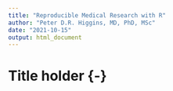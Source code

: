 ```yaml
---
title: "Reproducible Medical Research with R"
author: "Peter D.R. Higgins, MD, PhD, MSc"
date: "2021-10-15"
output: html_document
---
```

# Title holder {-}
